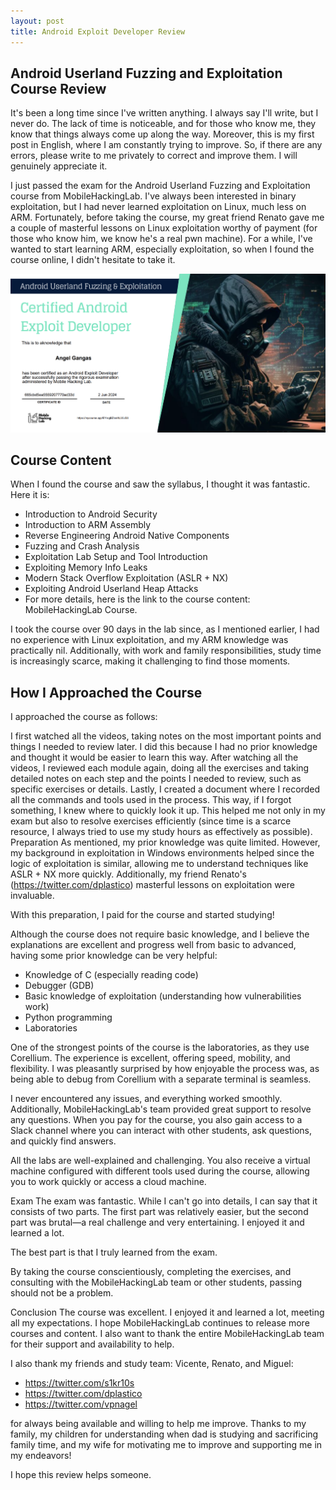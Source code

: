 ```yaml
---
layout: post
title: Android Exploit Developer Review
---
```


## Android Userland Fuzzing and Exploitation Course Review
It's been a long time since I've written anything. I always say I'll write, but I never do. The lack of time is noticeable, and for those who know me, they know that things always come up along the way. Moreover, this is my first post in English, where I am constantly trying to improve. So, if there are any errors, please write to me privately to correct and improve them. I will genuinely appreciate it.

I just passed the exam for the Android Userland Fuzzing and Exploitation course from MobileHackingLab. I've always been interested in binary exploitation, but I had never learned exploitation on Linux, much less on ARM. Fortunately, before taking the course, my great friend Renato gave me a couple of masterful lessons on Linux exploitation worthy of payment (for those who know him, we know he's a real pwn machine). For a while, I've wanted to start learning ARM, especially exploitation, so when I found the course online, I didn't hesitate to take it.

![](https://raw.githubusercontent.com/tothoxx/tothoxx.github.io/master/images/Cert-Android.png)


## Course Content
When I found the course and saw the syllabus, I thought it was fantastic. Here it is:

- Introduction to Android Security
- Introduction to ARM Assembly
- Reverse Engineering Android Native Components
- Fuzzing and Crash Analysis
- Exploitation Lab Setup and Tool Introduction
- Exploiting Memory Info Leaks
- Modern Stack Overflow Exploitation (ASLR + NX)
- Exploiting Android Userland Heap Attacks
- For more details, here is the link to the course content: MobileHackingLab Course.

I took the course over 90 days in the lab since, as I mentioned earlier, I had no experience with Linux exploitation, and my ARM knowledge was practically nil. Additionally, with work and family responsibilities, study time is increasingly scarce, making it challenging to find those moments.

## How I Approached the Course

I approached the course as follows:

I first watched all the videos, taking notes on the most important points and things I needed to review later. I did this because I had no prior knowledge and thought it would be easier to learn this way.
After watching all the videos, I reviewed each module again, doing all the exercises and taking detailed notes on each step and the points I needed to review, such as specific exercises or details.
Lastly, I created a document where I recorded all the commands and tools used in the process. This way, if I forgot something, I knew where to quickly look it up. This helped me not only in my exam but also to resolve exercises efficiently (since time is a scarce resource, I always tried to use my study hours as effectively as possible).
Preparation
As mentioned, my prior knowledge was quite limited. However, my background in exploitation in Windows environments helped since the logic of exploitation is similar, allowing me to understand techniques like ASLR + NX more quickly. Additionally, my friend Renato's  (https://twitter.com/dplastico) masterful lessons on exploitation were invaluable.

With this preparation, I paid for the course and started studying!

Although the course does not require basic knowledge, and I believe the explanations are excellent and progress well from basic to advanced, having some prior knowledge can be very helpful:

- Knowledge of C (especially reading code)
- Debugger (GDB)
- Basic knowledge of exploitation (understanding how vulnerabilities work)
- Python programming
- Laboratories

One of the strongest points of the course is the laboratories, as they use Corellium. The experience is excellent, offering speed, mobility, and flexibility. I was pleasantly surprised by how enjoyable the process was, as being able to debug from Corellium with a separate terminal is seamless.

I never encountered any issues, and everything worked smoothly. Additionally, MobileHackingLab's team provided great support to resolve any questions. When you pay for the course, you also gain access to a Slack channel where you can interact with other students, ask questions, and quickly find answers.

All the labs are well-explained and challenging. You also receive a virtual machine configured with different tools used during the course, allowing you to work quickly or access a cloud machine.

Exam
The exam was fantastic. While I can't go into details, I can say that it consists of two parts. The first part was relatively easier, but the second part was brutal—a real challenge and very entertaining. I enjoyed it and learned a lot.

The best part is that I truly learned from the exam.

By taking the course conscientiously, completing the exercises, and consulting with the MobileHackingLab team or other students, passing should not be a problem.

Conclusion
The course was excellent. I enjoyed it and learned a lot, meeting all my expectations. I hope MobileHackingLab continues to release more courses and content. I also want to thank the entire MobileHackingLab team for their support and availability to help.

I also thank my friends and study team: Vicente, Renato, and Miguel: 

- https://twitter.com/s1kr10s
- https://twitter.com/dplastico
- https://twitter.com/vpnagel

for always being available and willing to help me improve. Thanks to my family, my children for understanding when dad is studying and sacrificing family time, and my wife for motivating me to improve and supporting me in my endeavors!

I hope this review helps someone.



